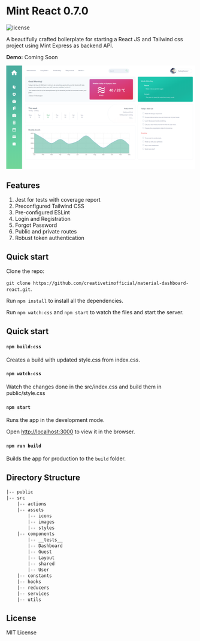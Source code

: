 # Mint React 0.7.0

![license](https://img.shields.io/badge/license-MIT-blue.svg)

A beautifully crafted boilerplate for starting a React JS and Tailwind css project using Mint Express as backend API.

**Demo:** Coming Soon

<p align="center">
    <img src="src/assets/images/preview.png" alt="React Mint Preview"/>
</p>

## Features

1. Jest for tests with coverage report
2. Preconfigured Tailwind CSS
3. Pre-configured ESLint
4. Login and Registration
5. Forgot Password
6. Public and private routes
7. Robust token authentication

## Quick start

Clone the repo:

`git clone https://github.com/creativetimofficial/material-dashboard-react.git`.

Run `npm install` to install all the dependencies.

Run `npm watch:css` and `npm start` to watch the files and start the server.

## Quick start

#### `npm build:css`

Creates a build with updated style.css from index.css.

#### `npm watch:css`

Watch the changes done in the src/index.css and build them in public/style.css

#### `npm start`

Runs the app in the development mode.

Open [http://localhost:3000](http://localhost:3000) to view it in the browser.

#### `npm run build`

Builds the app for production to the `build` folder.

## Directory Structure

```
|-- public
|-- src
    |-- actions
    |-- assets
        |-- icons
        |-- images
        |-- styles
    |-- components
        |-- __tests__
        |-- Dashboard
        |-- Guest
        |-- Layout
        |-- shared
        |-- User
    |-- constants
    |-- hooks
    |-- reducers
    |-- services
    |-- utils
```

## License

MIT License
